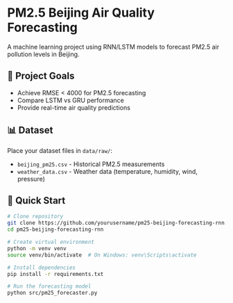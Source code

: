 # PM2.5 Beijing Air Quality Forecasting

A machine learning project using RNN/LSTM models to forecast PM2.5 air pollution levels in Beijing.

## 🎯 Project Goals
- Achieve RMSE < 4000 for PM2.5 forecasting
- Compare LSTM vs GRU performance
- Provide real-time air quality predictions

## 📊 Dataset
Place your dataset files in `data/raw/`:
- `beijing_pm25.csv` - Historical PM2.5 measurements
- `weather_data.csv` - Weather data (temperature, humidity, wind, pressure)

## 🚀 Quick Start
```bash
# Clone repository
git clone https://github.com/yourusername/pm25-beijing-forecasting-rnn.git
cd pm25-beijing-forecasting-rnn

# Create virtual environment
python -m venv venv
source venv/bin/activate  # On Windows: venv\Scripts\activate

# Install dependencies
pip install -r requirements.txt

# Run the forecasting model
python src/pm25_forecaster.py